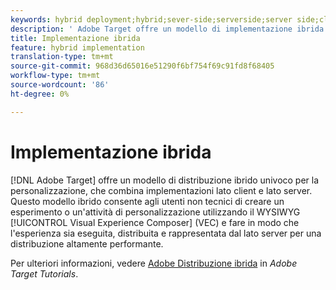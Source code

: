 ```yaml
---
keywords: hybrid deployment;hybrid;sever-side;serverside;server side;client-side;clientside;client side;hybrid implementation
description: ' Adobe Target offre un modello di implementazione ibrida univoco per la personalizzazione, la fusione di implementazioni lato client e lato server.'
title: Implementazione ibrida
feature: hybrid implementation
translation-type: tm+mt
source-git-commit: 968d36d65016e51290f6bf754f69c91fd8f68405
workflow-type: tm+mt
source-wordcount: '86'
ht-degree: 0%

---
```



# Implementazione ibrida

[!DNL Adobe Target] offre un modello di distribuzione ibrido univoco per la personalizzazione, che combina implementazioni lato client e lato server. Questo modello ibrido consente agli utenti non tecnici di creare un esperimento o un&#39;attività di personalizzazione utilizzando il WYSIWYG [!UICONTROL Visual Experience Composer] (VEC) e fare in modo che l&#39;esperienza sia eseguita, distribuita e rappresentata dal lato server per una distribuzione altamente performante.

Per ulteriori informazioni, vedere [ Adobe Distribuzione ibrida](https://experienceleague.adobe.com/docs/target-learn/tutorials/implementation/hybrid-deployment.html) in *Adobe Target Tutorials*.
